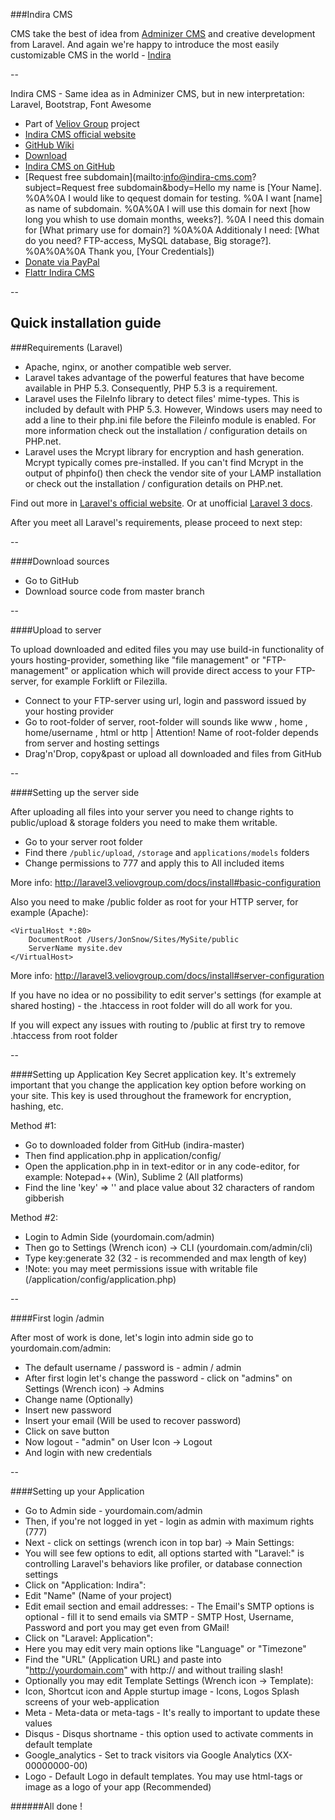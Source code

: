 ###Indira CMS

CMS take the best of idea from [Adminizer CMS](https://github.com/dr-dimitru/Adminizer) and creative development from Laravel.
And again we're happy to introduce the most easily customizable CMS in the world - [Indira](http://indira-cms.com)

--

Indira CMS - Same idea as in Adminizer CMS, but in new interpretation: Laravel, Bootstrap, Font Awesome

* Part of [Veliov Group](http://veliovgroup.com) project
* [Indira CMS official website](http://indira-cms.com)
* [GitHub Wiki](https://github.com/dr-dimitru/indira/wiki) 
* [Download](https://github.com/dr-dimitru/indira/archive/master.zip)     
* [Indira CMS on GitHub](https://github.com/dr-dimitru/indira)
* [Request free subdomain](mailto:info@indira-cms.com?subject=Request free subdomain&body=Hello my name is [Your Name]. %0A%0A I would like to qequest domain for testing. %0A I want [name] as name of subdomain. %0A%0A I will use this domain for next [how long you whish to use domain months, weeks?]. %0A I need this domain for [What primary use for domain?] %0A%0A Additionaly I need: [What do you need? FTP-access, MySQL database, Big storage?]. %0A%0A%0A Thank you, [Your Credentials])
* [Donate via PayPal](https://www.paypal.com/cgi-bin/webscr?cmd=_s-xclick&hosted_button_id=5MG529GH5NXLJ)
* [Flattr Indira CMS](http://flattr.com/thing/1812115/Indira-CMS)

--

## Quick installation guide

###Requirements (Laravel)

 - Apache, nginx, or another compatible web server.
 - Laravel takes advantage of the powerful features that have become available in PHP 5.3. Consequently, PHP 5.3 is a requirement.
 - Laravel uses the FileInfo library to detect files' mime-types. This is included by default with PHP 5.3. However, Windows users may need to add a line to their php.ini file before the Fileinfo module is enabled. For more information check out the installation / configuration details on PHP.net.
 - Laravel uses the Mcrypt library for encryption and hash generation. Mcrypt typically comes pre-installed. If you can't find Mcrypt in the output of phpinfo() then check the vendor site of your LAMP installation or check out the installation / configuration details on PHP.net.

Find out more in [Laravel's official website](http://laravel.com/docs/install).
Or at unofficial [Laravel 3 docs](http://laravel3.veliovgroup.com/docs/install).

After you meet all Laravel's requirements, please proceed to next step:

--

####Download sources
 - Go to GitHub
 - Download source code from master branch

--

####Upload to server

To upload downloaded and edited files you may use build-in functionality of yours hosting-provider, something like "file management" or "FTP-management" or application which will provide direct access to your FTP-server, for example Forklift or Filezilla.

 - Connect to your FTP-server using url, login and password issued by your hosting provider
 - Go to root-folder of server, root-folder will sounds like www , home , home/username , html or http | Attention! Name of root-folder depends from server and hosting settings
 - Drag'n'Drop, copy&past or upload all downloaded and files from GitHub

--

####Setting up the server side

After uploading all files into your server you need to change rights to public/upload & storage folders you need to make them writable.
 - Go to your server root folder
 - Find there `/public/upload`, `/storage` and `applications/models` folders
 - Change permissions to 777 and apply this to All included items

More info: http://laravel3.veliovgroup.com/docs/install#basic-configuration

Also you need to make /public folder as root for your HTTP server, for example (Apache):


```
<VirtualHost *:80>
    DocumentRoot /Users/JonSnow/Sites/MySite/public
    ServerName mysite.dev
</VirtualHost>
```


More info: http://laravel3.veliovgroup.com/docs/install#server-configuration

If you have no idea or no possibility to edit server's settings (for example at shared hosting) - the .htaccess in root folder will do all work for you.

If you will expect any issues with routing to /public at first try to remove .htaccess from root folder

--

####Setting up Application Key
Secret application key. It's extremely important that you change the application key option before working on your site. This key is used throughout the framework for encryption, hashing, etc.

Method #1:
 - Go to downloaded folder from GitHub (indira-master)
 - Then find application.php in application/config/
 - Open the application.php in in text-editor or in any code-editor, for example: Notepad++ (Win), Sublime 2 (All platforms)
 - Find the line 'key' => '' and place value about 32 characters of random gibberish

Method #2:
 - Login to Admin Side (yourdomain.com/admin)
 - Then go to Settings (Wrench icon) -> CLI (yourdomain.com/admin/cli)
 - Type key:generate 32 (32 - is recommended and max length of key)
 - !Note: you may meet permissions issue with writable file (/application/config/application.php)

--

####First login /admin

After most of work is done, let's login into admin side go to yourdomain.com/admin:
 - The default username / password is - admin / admin
 - After first login let's change the password - click on "admins" on Settings (Wrench icon) ->  Admins
 - Change name (Optionally)
 - Insert new password
 - Insert your email (Will be used to recover password)
 - Click on save button
 - Now logout - "admin" on User Icon -> Logout
 - And login with new credentials

--

####Setting up your Application
 - Go to Admin side - yourdomain.com/admin
 - Then, if you're not logged in yet - login as admin with maximum rights (777)
 - Next - click on settings (wrench icon in top bar) -> Main Settings:
  - You will see few options to edit, all options started with "Laravel:" is controlling Laravel's behaviors like profiler, or database connection settings
  - Click on "Application: Indira":
   - Edit "Name" (Name of your project)
   - Edit email section and email addresses:
    - The Email's SMTP options is optional - fill it to send emails via SMTP
    - SMTP Host, Username, Password and port you may get even from GMail!
 - Click on "Laravel: Application":
  - Here you may edit very main options like "Language" or "Timezone"
  - Find the "URL" (Application URL) and paste into "http://yourdomain.com" with http:// and without trailing slash!
  - Optionally you may edit Template Settings (Wrench icon -> Template):
   - Icon, Shortcut icon and Apple sturtup image - Icons, Logos Splash screens of your web-application
   - Meta - Meta-data or meta-tags - It's really to important to update these values
   - Disqus - Disqus shortname - this option used to activate comments in default template
   - Google_analytics - Set to track visitors via Google Analytics (XX-00000000-00)
   - Logo - Default Logo in default templates. You may use html-tags or image as a logo of your app (Recommended)


######All done !
